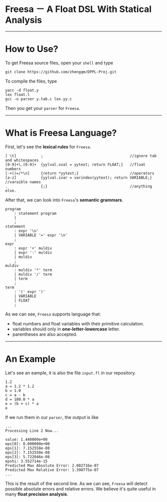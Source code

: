 
# Freesa － A Float DSL With Statical Analysis
----------------------------------------------

# How to Use?

To get Freesa source files, open your `shell` and type

	git clone https://github.com/zhengqm/DPPL-Proj.git

To compile the files, type

	yacc -d float.y
	lex float.l
	gcc -o parser y.tab.c lex.yy.c
	
Then you get your `parser` for `Freesa`. 

---------------------------------------------

# What is Freesa Language?

First, let's see the **lexical rules** for `Freesa`.

	[ \t]			; 										//ignore tab and whitespaces
	[0-9]+\.[0-9]+	{yylval.sval = yytext; return FLOAT;} 	//float numbers
	[-+()=/*\n]		{return *yytext;} 						//operators
	[a-z]			{yylval.ivar = varindex(yytext); return VARIABLE;} //varaible names
	.				{;} 									//anything else.
	
After that, we can look into `Freesa`'s **semantic grammars**.

	program
		: statement program	
		|
		;
	statement
		: expr '\n'					
		| VARIABLE '=' expr '\n' 	
		;
	expr
		: expr '+' muldiv 
		| expr '-' muldiv 
		| muldiv 
		;
	muldiv
		: muldiv '*' term 
		| muldiv '/' term 
		| term 
		;
	term
		: '(' expr ')' 
		| VARIABLE 
		| FLOAT 
		;

As we can see, `Freesa` supports language that:

- float numbers and float variables with their primitive calculation.
- variables should only in **one-letter-lowercase** letter.
- parentheses are also accepted.


------------------------------------


# An Example

Let's see an eample, it is also the file `input.fl` in our repository.

	1.2
	a = 1.2 * 1.2
	b = 1.0
	c = a - b
	d = 180.0 * a
	e = (b + c) * a
	e

If we run them in our `parser`, the output is like

	...
	Processing Line 2 Now...

	value: 1.440000e+00
	eps[0]: 0.000000e+00
	eps[1]: 7.152558e-08
	eps[2]: 7.152558e-08
	eps[3]: 5.722046e-08
	epshi: 3.552714e-15
	Predicted Max Absolute Error: 2.002716e-07
	Predicted Max Relative Error: 1.390775e-07
	...
	
This is the result of the second line. As we can see, `Freesa` will detect possible absolute errors and relative errors. We believe it's quite useful in many **float precision analysis**.

